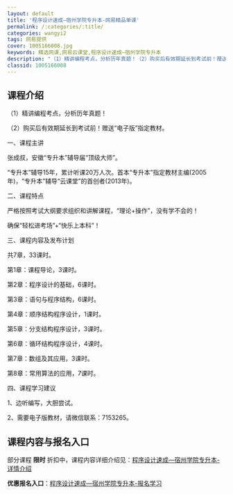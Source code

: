 ```yaml
---
layout: default
title: '程序设计速成—宿州学院专升本-网易精品单课'
permalink: /:categories/:title/
categories: wangyi2
tags: 网易提供
cover: 1005166008.jpg
keywords: 精选网课,网易云课堂,程序设计速成—宿州学院专升本
description: "（1）精讲编程考点，分析历年真题！（2）购买后有效期延长到考试前！赠送“电子版”指定教材。一、课程主讲张成叔，安徽“专升本”辅导届“顶级大师”。“专升本”辅导15年，累计听课20万人次。首本"
classid: 1005166008
---
```


## 课程介绍

（1）精讲编程考点，分析历年真题！

（2）购买后有效期延长到考试前！赠送“电子版”指定教材。



一、课程主讲

  张成叔，安徽“专升本”辅导届“顶级大师”。

  “专升本”辅导15年，累计听课20万人次。首本“专升本”指定教材主编(2005年)，“专升本”辅导“云课堂”的首创者(2013年)。

二、课程特点

  严格按照考试大纲要求组织和讲解课程，“理论+操作”，没有学不会的！

  确保“轻松进考场”+“快乐上本科”！  

三、课程内容及发布计划

  共7章，33课时。

  第1章：课程导论，3课时。

  第2章：程序设计的基础，6课时。

  第3章：语句与程序结构，6课时。

  第4章：顺序结构程序设计，1课时。

  第5章：分支结构程序设计，3课时。

  第6章：循环结构程序设计，4课时。

  第7章：数组及其应用，3课时。

  第8章：常用算法的应用，7课时。

四、课程学习建议

  1、边听编写，大胆尝试。

  2、需要电子版教材，请微信联系：7153265。

## 课程内容与报名入口

部分课程 **限时** 折扣中，课程内容详细介绍见：[程序设计速成—宿州学院专升本-详情介绍](https://study.163.com/course/introduction/1005166008.htm?share=1&shareId=1025206652&utm_campaign=share&utm_medium=iphoneShare&utm_source=&utm_u=1025206652)

**优惠报名入口**：[程序设计速成—宿州学院专升本-报名学习](https://study.163.com/course/introduction/1005166008.htm?share=1&shareId=1025206652&utm_campaign=share&utm_medium=iphoneShare&utm_source=&utm_u=1025206652)

